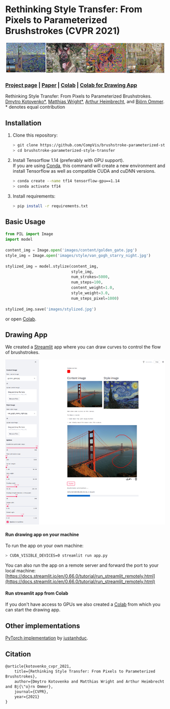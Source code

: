 # Rethinking Style Transfer: From Pixels to Parameterized Brushstrokes (CVPR 2021)

<div align="center"><img src="docs/img/title_figure.jpg" alt="img" width="1050"></div>

### [Project page](https://compvis.github.io/brushstroke-parameterized-style-transfer/) | [Paper](https://arxiv.org/abs/2103.17185) | [Colab](https://colab.research.google.com/drive/1J9B6_G2DSWmaBWw9Ot80W9t7O6pWu8Kw?usp=sharing) | [Colab for Drawing App](https://colab.research.google.com/drive/1ALNRoZgCj35uJ3Xvs24-QDwwtCb2lm3P?usp=sharing)

Rethinking Style Transfer: From Pixels to Parameterized Brushstrokes.  
[Dmytro Kotovenko*](https://scholar.google.de/citations?user=T_U8yxwAAAAJ&hl=en), [Matthias Wright*](http://www.matthias-wright.com/), [Arthur Heimbrecht](http://www.aheimbrecht.de/), and [Björn Ommer](https://hci.iwr.uni-heidelberg.de/people/bommer).<br>
*&nbsp;denotes equal contribution <br>

## Installation
1. Clone this repository:
   ```sh
   > git clone https://github.com/CompVis/brushstroke-parameterized-style-transfer
   > cd brushstroke-parameterized-style-transfer
   ```
2. Install Tensorflow 1.14 (preferably with GPU support).  
   If you are using [Conda](https://docs.conda.io/en/latest/index.html), this command will create a new environment and install Tensorflow as well as compatible CUDA and cuDNN versions.
   ```sh
   > conda create --name tf14 tensorflow-gpu==1.14
   > conda activate tf14
   ```
3. Install requirements:
   ```sh
   > pip install -r requirements.txt
   ```

## Basic Usage
```python
from PIL import Image
import model

content_img = Image.open('images/content/golden_gate.jpg')
style_img = Image.open('images/style/van_gogh_starry_night.jpg')

stylized_img = model.stylize(content_img,
                             style_img,
                             num_strokes=5000,
                             num_steps=100,
                             content_weight=1.0,
                             style_weight=3.0,
                             num_steps_pixel=1000)

stylized_img.save('images/stylized.jpg')
```
or open [Colab](https://colab.research.google.com/drive/1J9B6_G2DSWmaBWw9Ot80W9t7O6pWu8Kw?usp=sharing).

## Drawing App
We created a [Streamlit](https://streamlit.io/) app where you can draw curves to control the flow of brushstrokes.

<div align="center"><img src="docs/img/streamlit.jpg" alt="img" width="700"></div>

#### Run drawing app on your machine
To run the app on your own machine:
```sh
> CUDA_VISIBLE_DEVICES=0 streamlit run app.py
```


You can also run the app on a remote server and forward the port to your local machine:
[https://docs.streamlit.io/en/0.66.0/tutorial/run_streamlit_remotely.html](https://docs.streamlit.io/en/0.66.0/tutorial/run_streamlit_remotely.html)


#### Run streamlit app from Colab
If you don't have access to GPUs we also created a [Colab](https://colab.research.google.com/drive/1ALNRoZgCj35uJ3Xvs24-QDwwtCb2lm3P?usp=sharing) from which you can start the drawing app. 

## Other implementations
[PyTorch implementation](https://github.com/justanhduc/brushstroke-parameterized-style-transfer) by [justanhduc](https://github.com/justanhduc).

## Citation
```
@article{kotovenko_cvpr_2021,
    title={Rethinking Style Transfer: From Pixels to Parameterized Brushstrokes},
    author={Dmytro Kotovenko and Matthias Wright and Arthur Heimbrecht and Bj{\"o}rn Ommer},
    journal={CVPR},
    year={2021}
}
```

